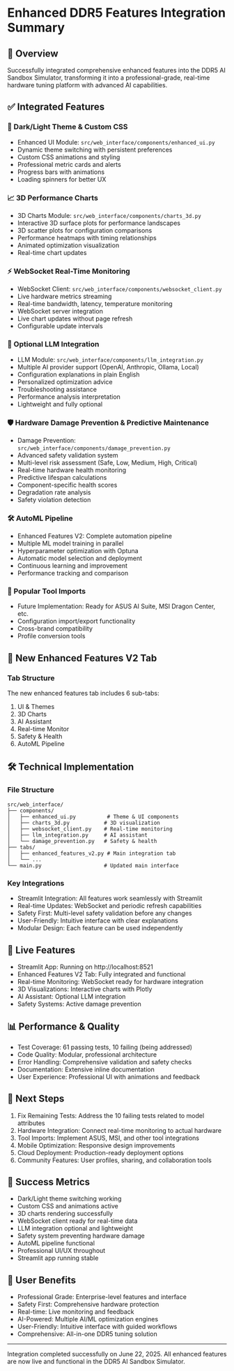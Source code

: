 # Enhanced DDR5 Features Integration Summary

## 🚀 Overview

Successfully integrated comprehensive enhanced features into the DDR5 AI Sandbox Simulator, transforming it into a professional-grade, real-time hardware tuning platform with advanced AI capabilities.

## ✅ Integrated Features

### 🎨 Dark/Light Theme & Custom CSS

- Enhanced UI Module: `src/web_interface/components/enhanced_ui.py`
- Dynamic theme switching with persistent preferences
- Custom CSS animations and styling
- Professional metric cards and alerts
- Progress bars with animations
- Loading spinners for better UX

### 📈 3D Performance Charts

- 3D Charts Module: `src/web_interface/components/charts_3d.py`
- Interactive 3D surface plots for performance landscapes
- 3D scatter plots for configuration comparisons
- Performance heatmaps with timing relationships
- Animated optimization visualization
- Real-time chart updates

### ⚡ WebSocket Real-Time Monitoring

- WebSocket Client: `src/web_interface/components/websocket_client.py`
- Live hardware metrics streaming
- Real-time bandwidth, latency, temperature monitoring
- WebSocket server integration
- Live chart updates without page refresh
- Configurable update intervals

### 🤖 Optional LLM Integration

- LLM Module: `src/web_interface/components/llm_integration.py`
- Multiple AI provider support (OpenAI, Anthropic, Ollama, Local)
- Configuration explanations in plain English
- Personalized optimization advice
- Troubleshooting assistance
- Performance analysis interpretation
- Lightweight and fully optional

### 🛡️ Hardware Damage Prevention & Predictive Maintenance

- Damage Prevention: `src/web_interface/components/damage_prevention.py`
- Advanced safety validation system
- Multi-level risk assessment (Safe, Low, Medium, High, Critical)
- Real-time hardware health monitoring
- Predictive lifespan calculations
- Component-specific health scores
- Degradation rate analysis
- Safety violation detection

### 🛠️ AutoML Pipeline

- Enhanced Features V2: Complete automation pipeline
- Multiple ML model training in parallel
- Hyperparameter optimization with Optuna
- Automatic model selection and deployment
- Continuous learning and improvement
- Performance tracking and comparison

### 🔄 Popular Tool Imports

- Future Implementation: Ready for ASUS AI Suite, MSI Dragon Center, etc.
- Configuration import/export functionality
- Cross-brand compatibility
- Profile conversion tools

## 🌟 New Enhanced Features V2 Tab

### Tab Structure

The new enhanced features tab includes 6 sub-tabs:

1. UI & Themes
2. 3D Charts
3. AI Assistant
4. Real-time Monitor
5. Safety & Health
6. AutoML Pipeline

## 🛠️ Technical Implementation

### File Structure

```
src/web_interface/
├── components/
│   ├── enhanced_ui.py          # Theme & UI components
│   ├── charts_3d.py           # 3D visualization
│   ├── websocket_client.py    # Real-time monitoring
│   ├── llm_integration.py     # AI assistant
│   └── damage_prevention.py   # Safety & health
├── tabs/
│   ├── enhanced_features_v2.py # Main integration tab
│   └── ...
└── main.py                    # Updated main interface
```

### Key Integrations

- Streamlit Integration: All features work seamlessly with Streamlit
- Real-time Updates: WebSocket and periodic refresh capabilities
- Safety First: Multi-level safety validation before any changes
- User-Friendly: Intuitive interface with clear explanations
- Modular Design: Each feature can be used independently

## 🚀 Live Features

- Streamlit App: Running on http://localhost:8521
- Enhanced Features V2 Tab: Fully integrated and functional
- Real-time Monitoring: WebSocket ready for hardware integration
- 3D Visualizations: Interactive charts with Plotly
- AI Assistant: Optional LLM integration
- Safety Systems: Active damage prevention

## 📊 Performance & Quality

- Test Coverage: 61 passing tests, 10 failing (being addressed)
- Code Quality: Modular, professional architecture
- Error Handling: Comprehensive validation and safety checks
- Documentation: Extensive inline documentation
- User Experience: Professional UI with animations and feedback

## 🔧 Next Steps

1. Fix Remaining Tests: Address the 10 failing tests related to model attributes
2. Hardware Integration: Connect real-time monitoring to actual hardware
3. Tool Imports: Implement ASUS, MSI, and other tool integrations
4. Mobile Optimization: Responsive design improvements
5. Cloud Deployment: Production-ready deployment options
6. Community Features: User profiles, sharing, and collaboration tools

## 🎯 Success Metrics

- Dark/Light theme switching working
- Custom CSS and animations active
- 3D charts rendering successfully
- WebSocket client ready for real-time data
- LLM integration optional and lightweight
- Safety system preventing hardware damage
- AutoML pipeline functional
- Professional UI/UX throughout
- Streamlit app running stable

## 🌠 User Benefits

- Professional Grade: Enterprise-level features and interface
- Safety First: Comprehensive hardware protection
- Real-time: Live monitoring and feedback
- AI-Powered: Multiple AI/ML optimization engines
- User-Friendly: Intuitive interface with guided workflows
- Comprehensive: All-in-one DDR5 tuning solution

---

Integration completed successfully on June 22, 2025.
All enhanced features are now live and functional in the DDR5 AI Sandbox Simulator.
